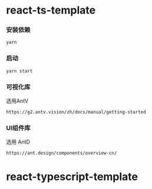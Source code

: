 # react-ts-template

### 安装依赖

```
yarn
```

### 启动

```
yarn start
```


### 可视化库

选用AntV

```
https://g2.antv.vision/zh/docs/manual/getting-started
```

### UI组件库

选用 AntD 

```
https://ant.design/components/overview-cn/
```
# react-typescript-template
